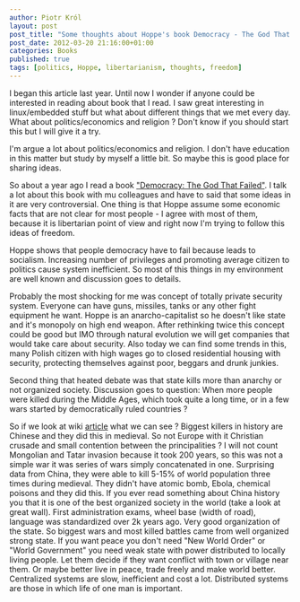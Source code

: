 ```yaml
---
author: Piotr Król
layout: post
post_title: "Some thoughts about Hoppe's book Democracy - The God That Failed"
post_date: 2012-03-20 21:16:00+01:00
categories: Books
published: true
tags: [politics, Hoppe, libertarianism, thoughts, freedom]
---
```


I began this article last year. Until now I wonder if anyone could be interested 
in reading about book that I read. I saw great interesting in linux/embedded 
stuff but what about different things that we met every day. What about 
politics/economics and religion ? Don't know if you should start this but I will 
give it a try.

I'm argue a lot about politics/economics and religion. I don't have education in 
this matter but study by myself a little bit. So maybe this is good place for 
sharing ideas.

So about a year ago I read a book ["Democracy: The God That Failed"](http://www.amazon.com/Democracy-Economics-Politics-Monarchy-Natural/dp/0765808684).
I talk a lot about this book with mu colleagues and have to said that some ideas in it
are very controversial. One thing is that Hoppe assume some economic facts that 
are not clear for most people - I agree with most of them, because it is 
libertarian point of view and right now I'm trying to follow this ideas of 
freedom.

Hoppe shows that people democracy have to fail because leads to socialism. 
Increasing number of privileges and promoting average citizen to politics cause 
system inefficient. So most of this things in my environment are well known and 
discussion goes to details.

Probably the most shocking for me was concept of totally private security system.
Everyone can have guns, missiles, tanks or any other fight equipment he want.
Hoppe is an anarcho-capitalist so he doesn't like state and it's monopoly on 
high end weapon. After rethinking twice this concept could be good but IMO 
through natural evolution we will get companies that would take care about 
security. Also today we can find some trends in this, many Polish citizen with 
high wages go to closed residential housing with security, protecting themselves 
against poor, beggars and drunk junkies.

Second thing that heated debate was that state kills more than anarchy or not 
organized society. Discussion goes to question: When more people were killed 
during the Middle Ages, which took quite a long time, or in a few wars started 
by democratically ruled countries ?

So if we look at wiki [article](http://en.wikipedia.org/wiki/List_of_wars_and_disasters_by_death_toll)
what we can see ? Biggest killers in history are Chinese and they did this in 
medieval. So not Europe with it Christian crusade and small contention between 
the principalities ? I will not count Mongolian and Tatar invasion because it took 200 
years, so this was not a simple war it was series of wars simply concatenated in 
one. Surprising data from China, they were able to kill 5-15% of world population
three times during medieval. They didn't have atomic bomb, Ebola, chemical poisons
and they did this. If you ever read something about China history you that it is 
one of the best organized society in the world (take a look at great wall). 
First administration exams, wheel base (width of road), language was standardized 
over 2k years ago. Very good organization of the state. So biggest wars and most 
killed battles came from well organized strong state. If you want peace you 
don't need "New World Order" or "World Government" you need weak state with 
power distributed to locally living people. Let them decide if they want 
conflict with town or village near them. Or maybe better live in peace, trade 
freely and make world better. Centralized systems are slow, inefficient and cost 
a lot. Distributed systems are those in which life of one man is important.

